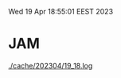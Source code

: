 Wed 19 Apr 18:55:01 EEST 2023
# JAM
<a href='./cache/202304/19_18.log'>./cache/202304/19_18.log</a>
